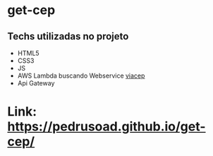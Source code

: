 # get-cep

## Techs utilizadas no projeto
- HTML5
- CSS3
- JS
- AWS Lambda buscando Webservice [viacep](https://viacep.com.br/)
- Api Gateway

# Link: https://pedrusoad.github.io/get-cep/